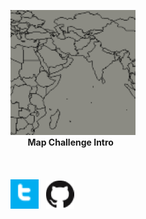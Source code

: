
[![Map0](/maps/map0_tn.png)](https://cadooley.github.io/maps/)
<br />
&nbsp;&nbsp;&nbsp;&nbsp;&nbsp;&nbsp;
**Map Challenge Intro** <br />
<br /> <br /> <br />
[![twitter](/maps/twitter_t_logo_small.png)](https://twitter.com/Claire_Dooley)
&nbsp;
[![github](/maps/GitHub-Mark-32px.png)](https://github.com/cadooley)
